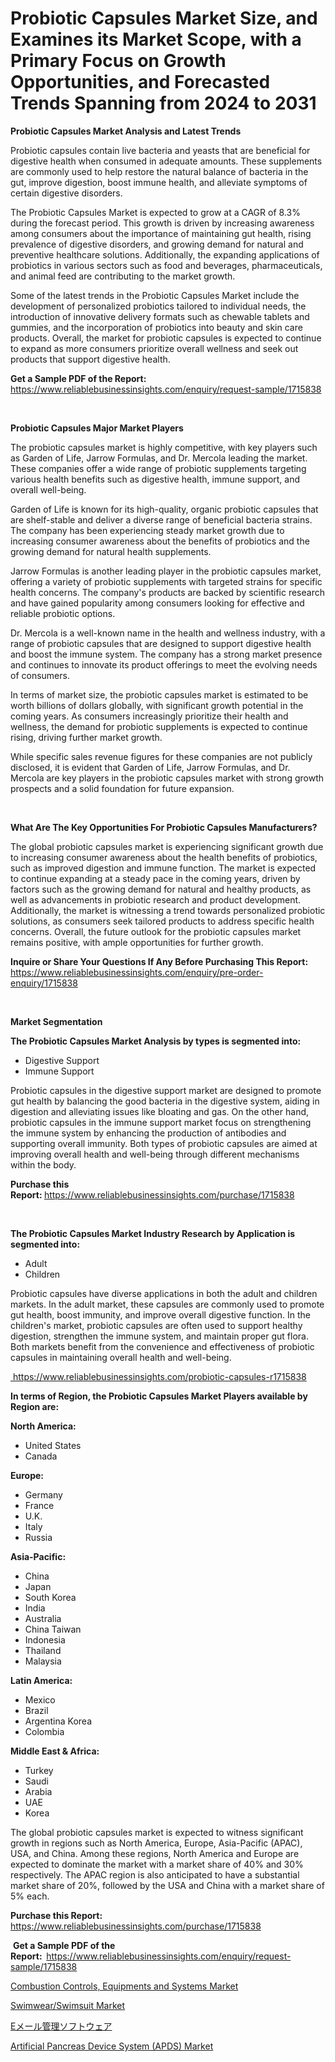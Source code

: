 <p><h1>Probiotic Capsules Market Size, and Examines its Market Scope, with a Primary Focus on Growth Opportunities, and Forecasted Trends Spanning from 2024 to 2031</h1></p><p><strong>Probiotic Capsules Market Analysis and Latest Trends</strong></p>
<p><p>Probiotic capsules contain live bacteria and yeasts that are beneficial for digestive health when consumed in adequate amounts. These supplements are commonly used to help restore the natural balance of bacteria in the gut, improve digestion, boost immune health, and alleviate symptoms of certain digestive disorders.</p><p>The Probiotic Capsules Market is expected to grow at a CAGR of 8.3% during the forecast period. This growth is driven by increasing awareness among consumers about the importance of maintaining gut health, rising prevalence of digestive disorders, and growing demand for natural and preventive healthcare solutions. Additionally, the expanding applications of probiotics in various sectors such as food and beverages, pharmaceuticals, and animal feed are contributing to the market growth.</p><p>Some of the latest trends in the Probiotic Capsules Market include the development of personalized probiotics tailored to individual needs, the introduction of innovative delivery formats such as chewable tablets and gummies, and the incorporation of probiotics into beauty and skin care products. Overall, the market for probiotic capsules is expected to continue to expand as more consumers prioritize overall wellness and seek out products that support digestive health.</p></p>
<p><strong>Get a Sample PDF of the Report:&nbsp;</strong> <a href="https://www.reliablebusinessinsights.com/enquiry/request-sample/1715838">https://www.reliablebusinessinsights.com/enquiry/request-sample/1715838</a></p>
<p>&nbsp;</p>
<p><strong>Probiotic Capsules Major Market Players</strong></p>
<p><p>The probiotic capsules market is highly competitive, with key players such as Garden of Life, Jarrow Formulas, and Dr. Mercola leading the market. These companies offer a wide range of probiotic supplements targeting various health benefits such as digestive health, immune support, and overall well-being.</p><p>Garden of Life is known for its high-quality, organic probiotic capsules that are shelf-stable and deliver a diverse range of beneficial bacteria strains. The company has been experiencing steady market growth due to increasing consumer awareness about the benefits of probiotics and the growing demand for natural health supplements.</p><p>Jarrow Formulas is another leading player in the probiotic capsules market, offering a variety of probiotic supplements with targeted strains for specific health concerns. The company's products are backed by scientific research and have gained popularity among consumers looking for effective and reliable probiotic options.</p><p>Dr. Mercola is a well-known name in the health and wellness industry, with a range of probiotic capsules that are designed to support digestive health and boost the immune system. The company has a strong market presence and continues to innovate its product offerings to meet the evolving needs of consumers.</p><p>In terms of market size, the probiotic capsules market is estimated to be worth billions of dollars globally, with significant growth potential in the coming years. As consumers increasingly prioritize their health and wellness, the demand for probiotic supplements is expected to continue rising, driving further market growth.</p><p>While specific sales revenue figures for these companies are not publicly disclosed, it is evident that Garden of Life, Jarrow Formulas, and Dr. Mercola are key players in the probiotic capsules market with strong growth prospects and a solid foundation for future expansion.</p></p>
<p>&nbsp;</p>
<p><strong>What Are The Key Opportunities For Probiotic Capsules Manufacturers?</strong></p>
<p><p>The global probiotic capsules market is experiencing significant growth due to increasing consumer awareness about the health benefits of probiotics, such as improved digestion and immune function. The market is expected to continue expanding at a steady pace in the coming years, driven by factors such as the growing demand for natural and healthy products, as well as advancements in probiotic research and product development. Additionally, the market is witnessing a trend towards personalized probiotic solutions, as consumers seek tailored products to address specific health concerns. Overall, the future outlook for the probiotic capsules market remains positive, with ample opportunities for further growth.</p></p>
<p><strong>Inquire or Share Your Questions If Any Before Purchasing This Report:</strong> <a href="https://www.reliablebusinessinsights.com/enquiry/pre-order-enquiry/1715838">https://www.reliablebusinessinsights.com/enquiry/pre-order-enquiry/1715838</a></p>
<p>&nbsp;</p>
<p><strong>Market Segmentation</strong></p>
<p><strong>The Probiotic Capsules Market Analysis by types is segmented into:</strong></p>
<p><ul><li>Digestive Support</li><li>Immune Support</li></ul></p>
<p><p>Probiotic capsules in the digestive support market are designed to promote gut health by balancing the good bacteria in the digestive system, aiding in digestion and alleviating issues like bloating and gas. On the other hand, probiotic capsules in the immune support market focus on strengthening the immune system by enhancing the production of antibodies and supporting overall immunity. Both types of probiotic capsules are aimed at improving overall health and well-being through different mechanisms within the body.</p></p>
<p><strong>Purchase this Report:&nbsp;</strong><a href="https://www.reliablebusinessinsights.com/purchase/1715838">https://www.reliablebusinessinsights.com/purchase/1715838</a></p>
<p>&nbsp;</p>
<p><strong>The Probiotic Capsules Market Industry Research by Application is segmented into:</strong></p>
<p><ul><li>Adult</li><li>Children</li></ul></p>
<p><p>Probiotic capsules have diverse applications in both the adult and children markets. In the adult market, these capsules are commonly used to promote gut health, boost immunity, and improve overall digestive function. In the children's market, probiotic capsules are often used to support healthy digestion, strengthen the immune system, and maintain proper gut flora. Both markets benefit from the convenience and effectiveness of probiotic capsules in maintaining overall health and well-being.</p></p>
<p><a href="https://www.reliablebusinessinsights.com/probiotic-capsules-r1715838">&nbsp;https://www.reliablebusinessinsights.com/probiotic-capsules-r1715838</a></p>
<p><strong>In terms of Region, the Probiotic Capsules Market Players available by Region are:</strong></p>
<p>
    <p> <strong> North America: </strong>
        <ul>
            <li>United States</li>
            <li>Canada</li>
        </ul>
        </p> 
    <p> <strong> Europe: </strong>
        <ul>
            <li>Germany</li>
            <li>France</li>
            <li>U.K.</li>
            <li>Italy</li>
            <li>Russia</li>
        </ul>
        </p> 
    <p> <strong> Asia-Pacific: </strong>
        <ul>
            <li>China</li>
            <li>Japan</li>
            <li>South Korea</li>
            <li>India</li>
            <li>Australia</li>
            <li>China Taiwan</li>
            <li>Indonesia</li>
            <li>Thailand</li>
            <li>Malaysia</li>
        </ul>
        </p> 
    <p> <strong> Latin America: </strong>
        <ul>
            <li>Mexico</li>
            <li>Brazil</li>
            <li>Argentina Korea</li>
            <li>Colombia</li>
        </ul>
        </p> 
    <p> <strong> Middle East & Africa: </strong>
        <ul>
            <li>Turkey</li>
            <li>Saudi</li>
            <li>Arabia</li>
            <li>UAE</li>
            <li>Korea</li>
        </ul>
    </p>
    </p>
<p><p>The global probiotic capsules market is expected to witness significant growth in regions such as North America, Europe, Asia-Pacific (APAC), USA, and China. Among these regions, North America and Europe are expected to dominate the market with a market share of 40% and 30% respectively. The APAC region is also anticipated to have a substantial market share of 20%, followed by the USA and China with a market share of 5% each.</p></p>
<p><strong>Purchase this Report: </strong><a href="https://www.reliablebusinessinsights.com/purchase/1715838">https://www.reliablebusinessinsights.com/purchase/1715838</a></p>
<p>&nbsp;<strong>Get a Sample PDF of the Report:&nbsp;&nbsp;</strong><a href="https://www.reliablebusinessinsights.com/enquiry/request-sample/1715838">https://www.reliablebusinessinsights.com/enquiry/request-sample/1715838</a></p>
<p><strong></strong></p>
<p><p><a href="https://medium.com/@orinschowalter/insights-into-the-combustion-controls-equipments-and-systems-industry-market-financial-status-6b62af81ba01">Combustion Controls, Equipments and Systems Market</a></p><p><a href="https://github.com/lsapaaep8/Market-Research-Report-List-1/blob/main/swimwearswimsuit-market.md">Swimwear/Swimsuit Market</a></p><p><a href="https://github.com/avbqbctihcbe2/Market-Research-Report-List-3/blob/main/8153030185527.md">Eメール管理ソフトウェア</a></p><p><a href="https://medium.com/@swilliamn8765/artificial-pancreas-device-system-apds-market-investigation-industry-evolution-and-forecast-cfd810c5ac6a">Artificial Pancreas Device System (APDS) Market</a></p></p>
